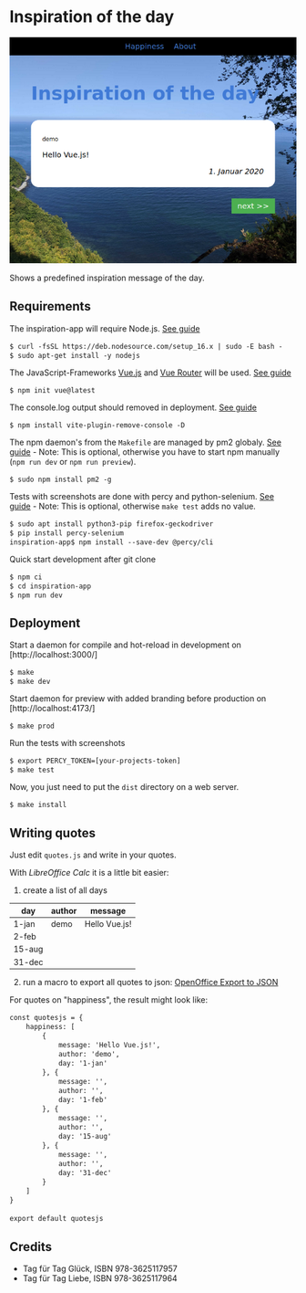 # Inspiration of the day

![screenshot](res/screen_demo.png)

Shows a predefined inspiration message of the day.

## Requirements

The inspiration-app will require Node.js. [See guide](https://github.com/nodesource/distributions#debinstall)

	$ curl -fsSL https://deb.nodesource.com/setup_16.x | sudo -E bash -
	$ sudo apt-get install -y nodejs

The JavaScript-Frameworks [Vue.js](https://vuejs.org/) and [Vue Router](https://router.vuejs.org/)
will be used. [See guide](https://vuejs.org/guide/quick-start.html#with-build-tools)

	$ npm init vue@latest

The console.log output should removed in deployment. [See guide](https://reactjsexample.com/a-vite-plugin-that-deletes-console-log-in-the-production-environment)

	$ npm install vite-plugin-remove-console -D

The npm daemon's from the `Makefile` are managed by pm2 globaly. [See guide](https://medium.com/idomongodb/how-to-npm-run-start-at-the-background-%EF%B8%8F-64ddda7c1f1) - Note: This is optional, otherwise you have to start npm manually (`npm run dev` or `npm run preview`).

	$ sudo npm install pm2 -g

Tests with screenshots are done with percy and python-selenium. [See guide](https://docs.percy.io/docs/python-selenium) - Note: This is optional, otherwise `make test` adds no value.

	$ sudo apt install python3-pip firefox-geckodriver
	$ pip install percy-selenium
	inspiration-app$ npm install --save-dev @percy/cli

Quick start development after git clone

	$ npm ci
	$ cd inspiration-app
	$ npm run dev

## Deployment

Start a daemon for compile and hot-reload in development on [http://localhost:3000/]

	$ make
	$ make dev

Start daemon for preview with added branding before production on [http://localhost:4173/]

	$ make prod

Run the tests with screenshots

	$ export PERCY_TOKEN=[your-projects-token]
	$ make test

Now, you just need to put the `dist` directory on a web server.

	$ make install

## Writing quotes

Just edit `quotes.js` and write in your quotes.

With *LibreOffice Calc* it is a little bit easier:

1. create a list of all days

day | author | message
-- | -- | --
1-jan | demo | Hello Vue.js!
2-feb | |
15-aug | |
31-dec | |

2. run a macro to export all quotes to json: [OpenOffice Export to JSON](https://gist.github.com/aaronhoogstraten/49b9c0f5e4ac705ebe51)

For quotes on "happiness", the result might look like:

```
const quotesjs = {
    happiness: [
        {
            message: 'Hello Vue.js!',
            author: 'demo',
            day: '1-jan'
        }, {
            message: '',
            author: '',
            day: '1-feb'
        }, {
            message: '',
            author: '',
            day: '15-aug'
        }, {
            message: '',
            author: '',
            day: '31-dec'
        }
    ]
}

export default quotesjs
```

## Credits

* Tag für Tag Glück, ISBN 978-3625117957
* Tag für Tag Liebe, ISBN 978-3625117964
